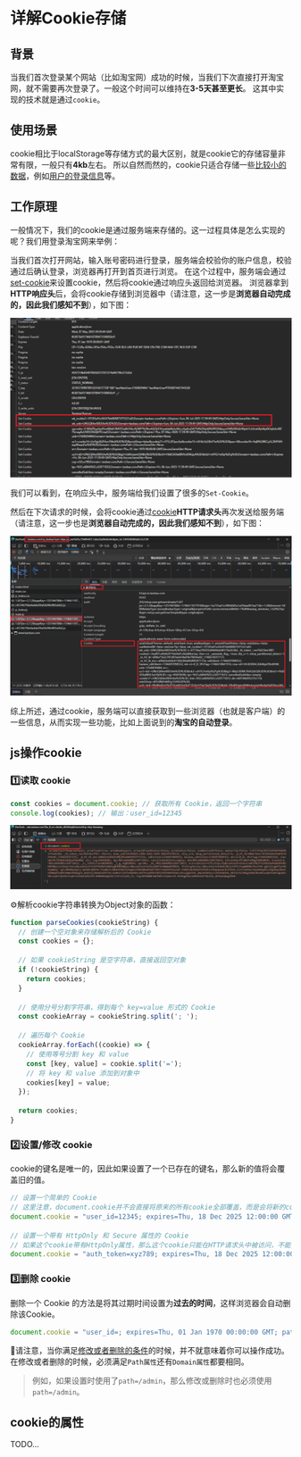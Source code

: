 # 详解Cookie存储
## 背景
当我们首次登录某个网站（比如淘宝网）成功的时候，当我们下次直接打开淘宝网，就不需要再次登录了。一般这个时间可以维持在**3-5天甚至更长**。
这其中实现的技术就是通过`cookie`。

## 使用场景
cookie相比于localStorage等存储方式的最大区别，就是cookie它的存储容量非常有限，一般只有**4kb**左右。
所以自然而然的，cookie只适合存储一些<u>比较小的数据</u>，例如<u>用户的登录信息</u>等。

## 工作原理
一般情况下，我们的cookie是通过服务端来存储的。这一过程具体是怎么实现的呢？我们用登录淘宝网来举例：

当我们首次打开网站，输入账号密码进行登录，服务端会校验你的账户信息，校验通过后确认登录，浏览器再打开到首页进行浏览。
在这个过程中，服务端会通过<u>set-cookie</u>来设置cookie，然后将cookie通过响应头返回给浏览器。
浏览器拿到**HTTP响应头**后，会将cookie存储到浏览器中（请注意，这一步是**浏览器自动完成的，因此我们感知不到**），如下图：

![HTTP响应头中的Set-Cookie](./images/cookie1.png)

我们可以看到，在响应头中，服务端给我们设置了很多的`Set-Cookie`。

然后在下次请求的时候，会将cookie通过<u>cookie</u>**HTTP请求头**再次发送给服务端（请注意，这一步也是**浏览器自动完成的，因此我们感知不到**），如下图：

![HTTP请求头中的Cookie](./images/cookie2.png)

综上所述，通过cookie，服务端可以直接获取到一些浏览器（也就是客户端）的一些信息，从而实现一些功能，比如上面说到的**淘宝的自动登录**。

## js操作cookie
### 1️⃣读取 cookie
```javascript
const cookies = document.cookie; // 获取所有 Cookie，返回一个字符串
console.log(cookies); // 输出：user_id=12345
```
![读取cookie](./images/cookie3.png)

⚙️解析cookie字符串转换为Object对象的函数：
```javascript
function parseCookies(cookieString) {
  // 创建一个空对象来存储解析后的 Cookie
  const cookies = {};

  // 如果 cookieString 是空字符串，直接返回空对象
  if (!cookieString) {
    return cookies;
  }

  // 使用分号分割字符串，得到每个 key=value 形式的 Cookie
  const cookieArray = cookieString.split('; ');

  // 遍历每个 Cookie
  cookieArray.forEach((cookie) => {
    // 使用等号分割 key 和 value
    const [key, value] = cookie.split('=');
    // 将 key 和 value 添加到对象中
    cookies[key] = value;
  });

  return cookies;
}
```
### 2️⃣设置/修改 cookie
cookie的键名是唯一的，因此如果设置了一个已存在的键名，那么新的值将会覆盖旧的值。
```javascript
// 设置一个简单的 Cookie
// 这里注意，document.cookie并不会直接将原来的所有cookie全部覆盖，而是会将新的cookie追加到原来的cookie后面
document.cookie = "user_id=12345; expires=Thu, 18 Dec 2025 12:00:00 GMT; path=/"; 

// 设置一个带有 HttpOnly 和 Secure 属性的 Cookie
// 如果这个cookie带有HttpOnly属性，那么这个cookie只能在HTTP请求头中被访问，不能在JavaScript中被访问，也就是说无法通过document.cookie来获取这个cookie的值（比如下面的auth_token）
document.cookie = "auth_token=xyz789; expires=Thu, 18 Dec 2025 12:00:00 GMT; path=/; secure; httponly";
```
### 3️⃣删除 cookie
删除一个 Cookie 的方法是将其过期时间设置为**过去的时间**，这样浏览器会自动删除该Cookie。
```javascript
document.cookie = "user_id=; expires=Thu, 01 Jan 1970 00:00:00 GMT; path=/";
```
📌请注意，当你满足<u>修改或者删除的条件</u>的时候，并不就意味着你可以操作成功。在修改或者删除的时候，必须满足`Path属性`还有`Domain属性`都要相同。

> 例如，如果设置时使用了`path=/admin`，那么修改或删除时也必须使用`path=/admin`。

## cookie的属性

TODO...